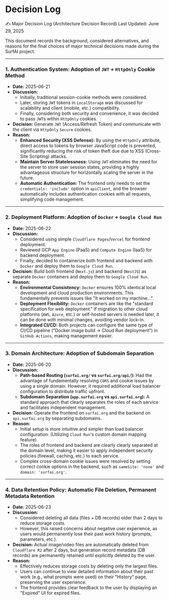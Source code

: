 # Decision Log
✍️ Major Decision Log (Architecture Decision Record)
Last Updated: June 29, 2025

This document records the background, considered alternatives, and reasons for the final choices of major technical decisions made during the SurfAI project.

---

### 1. Authentication System: Adoption of `JWT` + `HttpOnly` Cookie Method

-   **Date:** 2025-06-21
-   **Discussion:**
    -   Initially, traditional session-cookie methods were considered.
    -   Later, storing `JWT` tokens in `LocalStorage` was discussed for scalability and client (mobile, etc.) compatibility.
    -   Finally, considering both security and convenience, it was decided to pass `JWT`s within `HttpOnly` cookies.
-   **Decision:** Generate `JWT` (Access/Refresh Token) and communicate with the client via `HttpOnly` `Secure` cookies.
-   **Reason:**
    -   **Enhanced Security (XSS Defense):** By using the `HttpOnly` attribute, direct access to tokens by browser JavaScript code is prevented, significantly reducing the risk of token theft due due to XSS (Cross-Site Scripting) attacks.
    -   **Maintain Server Statelessness:** Using `JWT` eliminates the need for the server to store user session states, providing a highly advantageous structure for horizontally scaling the server in the future.
    -   **Automatic Authentication:** The frontend only needs to set the `credentials: 'include'` option in `apiClient`, and the browser automatically includes authentication cookies with all requests, simplifying code management.

---

### 2. Deployment Platform: Adoption of `Docker` + `Google Cloud Run`

-   **Date:** 2025-06-22
-   **Discussion:**
    -   Considered using simple `Cloudflare Pages`/`Vercel` for frontend deployment.
    -   Reviewed GCP `App Engine` (PaaS) and `Compute Engine` (IaaS) for backend deployment.
    -   Finally, decided to containerize both frontend and backend with `Docker` and deploy them to `Google Cloud Run`.
-   **Decision:** Build both frontend (`Next.js`) and backend (`NestJS`) as separate `Docker` containers and deploy them to `Google Cloud Run`.
-   **Reason:**
    -   **Environmental Consistency:** `Docker` ensures 100% identical local development and cloud production environments. This fundamentally prevents issues like "It worked on my machine...".
    -   **Deployment Flexibility:** `Docker` containers are like the "standard specification for web deployment." If migration to other cloud platforms (`AWS`, `Azure`, etc.) or self-hosted servers is needed later, it can be done with minimal changes, avoiding vendor lock-in.
    -   **Integrated CI/CD:** Both projects can configure the same type of CI/CD pipeline ("Docker image build -> Cloud Run deployment") in `GitHub Actions`, making management easier.

---

### 3. Domain Architecture: Adoption of Subdomain Separation

-   **Date:** 2025-06-20
-   **Discussion:**
    -   **Path-based Routing (`surfai.org/` vs `surfai.org/api/`):** Had the advantage of fundamentally resolving `CORS` and cookie issues by using a single domain. However, it required additional load balancer configuration to distribute traffic upfront.
    -   **Subdomain Separation (`app.surfai.org` vs `api.surfai.org`):** A standard approach that clearly separates the roles of each service and facilitates independent management.
-   **Decision:** Operate the frontend on `surfai.org` and the backend on `api.surfai.org` by separating subdomains.
-   **Reason:**
    -   Initial setup is more intuitive and simpler than load balancer configuration. (Utilizing `Cloud Run`'s custom domain mapping feature)
    -   The roles of frontend and backend are clearly clearly separated at the domain level, making it easier to apply independent security policies (firewall, caching, etc.) to each service.
    -   Complex cross-domain cookie issues were resolved by setting correct cookie options in the backend, such as `sameSite: 'none'` and `domain: 'surfai.org'`.

---

### 4. Data Retention Policy: Automatic File Deletion, Permanent Metadata Retention

-   **Date:** 2025-06-23
-   **Discussion:**
    -   Considered deleting all data (files + DB records) older than 2 days to reduce storage costs.
    -   However, this raised concerns about negative user experience, as users would permanently lose their past work history (prompts, parameters, etc.).
-   **Decision:** Actual image/video files are automatically deleted from `Cloudflare R2` after 2 days, but generation record metadata (DB records) are permanently retained until explicitly deleted by the user.
-   **Reason:**
    -   Effectively reduces storage costs by deleting only the largest files.
    -   Users can continue to view detailed information about their past work (e.g., what prompts were used) on their "History" page, preserving the user experience.
    -   The frontend provides clear feedback to the user by displaying an "Expired" UI for expired files.
